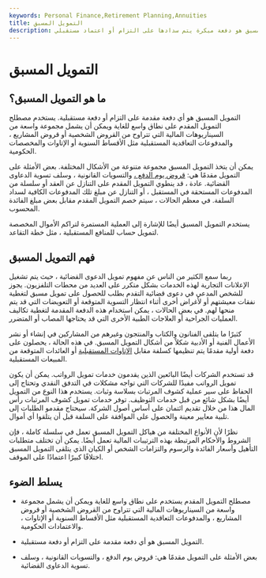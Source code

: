 ```yaml
---
keywords: Personal Finance,Retirement Planning,Annuities
title: التمويل المسبق
description: التمويل المسبق هو دفعة مبكرة يتم سدادها على التزام أو اعتماد مستقبلي.
---
```


# التمويل المسبق
## ما هو التمويل المسبق؟

التمويل المسبق هو أي دفعة مقدمة على التزام أو دفعة مستقبلية. يستخدم مصطلح التمويل المقدم على نطاق واسع للغاية ويمكن أن يشمل مجموعة واسعة من السيناريوهات المالية التي تتراوح من القروض الشخصية أو قروض المشاريع ، والمدفوعات التعاقدية المستقبلية مثل الأقساط السنوية أو الإتاوات والمخصصات الحكومية.

يمكن أن يتخذ التمويل المسبق مجموعة متنوعة من الأشكال المختلفة. بعض الأمثلة على التمويل مقدمًا هي: [قروض يوم الدفع ،](/payday-loans) والتسويات القانونية ، وسلف تسوية الدعاوى القضائية. عادة ، قد ينطوي التمويل المقدم على التنازل عن العقد أو سلسلة من المدفوعات المستحقة في المستقبل ، أو التنازل عن مبلغ تلك المدفوعات الكافية لسداد السلفة. في معظم الحالات ، سيتم خصم التمويل المقدم مقابل بعض مبلغ الفائدة المحسوب.

يستخدم التمويل المسبق أيضًا للإشارة إلى العملية المستمرة لتراكم الأموال المخصصة لتمويل حساب للمنافع المستقبلية ، مثل خطة التقاعد.

## فهم التمويل المسبق

ربما سمع الكثير من الناس عن مفهوم تمويل الدعوى القضائية ، حيث يتم تشغيل الإعلانات التجارية لهذه الخدمات بشكل متكرر على العديد من محطات التلفزيون. يجوز للشخص المدعي في دعوى قضائية التقدم بطلب للحصول على تمويل مسبق لتغطية نفقات معيشتهم أو لأغراض أخرى أثناء انتظار التسوية المتوقعة أو التعويضات التي قد يتم منحها لهم. في بعض الحالات ، يمكن استخدام هذه الدفعة المقدمة لتغطية تكاليف العمليات الجراحية أو العلاجات الطبية الأخرى التي قد يحتاجها المصاب أو المتضرر.

كثيرًا ما يتلقى الفنانون والكتاب والمنتجون وغيرهم من المشاركين في إنشاء أو نشر الأعمال الفنية أو الأدبية شكلاً من أشكال التمويل المسبق. في هذه الحالة ، يحصلون على دفعة أولية مقدمًا يتم تنظيمها كسلفة مقابل [الإتاوات المستقبلية](/royalty) أو العائدات المتوقعة من المبيعات المستقبلية.

قد تستخدم الشركات أيضًا البائعين الذين يقدمون خدمات تمويل الرواتب. يمكن أن يكون تمويل الرواتب مفيدًا للشركات التي تواجه مشكلات في التدفق النقدي وتحتاج إلى الحفاظ على سير عملية كشوف المرتبات بسلاسة وثبات. يستخدم هذا النوع من التمويل أيضًا بشكل شائع من قبل خدمات التوظيف. توفر خدمات تمويل كشوف المرتبات رأس المال هذا من خلال تقديم ائتمان على أساس أصول الشركة. سيحتاج مقدمو الطلبات إلى تلبية معايير معينة والحصول على الموافقة على السلفة قبل أن يتلقوا أي أموال.

نظرًا لأن الأنواع المختلفة من هياكل التمويل المسبق تعمل في سلسلة كاملة ، فإن الشروط والأحكام المرتبطة بهذه الترتيبات المالية تعمل أيضًا. يمكن أن تختلف متطلبات التأهيل وأسعار الفائدة والرسوم والتزامات الشخص أو الكيان الذي يتلقى التمويل المسبق اختلافًا كبيرًا اعتمادًا على الموقف.

## يسلط الضوء

- مصطلح التمويل المقدم يستخدم على نطاق واسع للغاية ويمكن أن يشمل مجموعة واسعة من السيناريوهات المالية التي تتراوح من القروض الشخصية أو قروض المشاريع ، والمدفوعات التعاقدية المستقبلية مثل الأقساط السنوية أو الإتاوات ، والاعتمادات الحكومية.

- التمويل المسبق هو أي دفعة مقدمة على التزام أو دفعة مستقبلية.

- بعض الأمثلة على التمويل مقدمًا هي: قروض يوم الدفع ، والتسويات القانونية ، وسلف تسوية الدعاوى القضائية.


